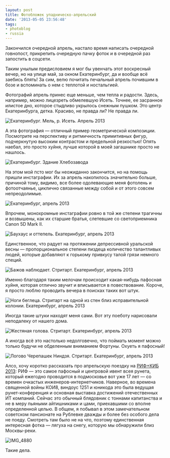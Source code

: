 ```yaml
---
layout: post
title: Фотобложек упадническо-апрельский
date: '2013-05-05 23:56:48'
tags:
- photoblog
- russia
---
```


Закончился очередной апрель, настало время написать очередной говнопост, прикрепить очередную пачку фоток и в очередной раз запостить в соцсети.

Таким унылым предисловием я мог бы увенчать этот воскресный вечер, но на улице май, за окном Екатеринбург, да и вообще всё заебись блять! За сим, велю почитать печальный апрель почившим в бозе и вспоминать о нем с теплотой и ностальгией.

Фотографий апрель принес еще меньше, чем тепла и радости. Здесь, например, можно лицезреть обмелевшую Исеть. Точнее, ее засранное илистое дно, которое стыдливо укрылось снежным пушком. Это центр Екатеринбурга, детка. Красиво, не правда ли? Не правда ли.

![Екатеринбург. Мель, р. Исеть. Апрель 2013](/assets/images/2017/09/IMG_3079.jpg)

А эта фотография — отличный пример геометрической композиции. Посмотрите на перспективу и ритмичность примитивных фигур, подчеркнутую высоким контрастом и предельной резкостью! Опять наебал, это просто хуйня, лучше которой в моей загашнике просто не нашлось.

![Екатеринбург. Здание Хлебозавода](/assets/images/2017/09/IMG_3067.jpg)

На этом мой псто мог бы неожиданно закончится, но на помощь пришли инстаграфии. Их за апрель накопилось значительно больше, причиной тому, видимо, все более одолевающие меня фотолень и фотоотчаянье, циклично связанные между собой и от этого совсем непреодолимые.

![Екатеринбург, апрель 2013](/assets/images/2017/10/UNADJUSTEDNONRAW_thumb_3a75.jpg)

Впрочем, монохромные инстаграфии ровно в той же степени трагичны и возвышены, как их старшие братья, слетевшие со светоприемника Canon 5D Mark II.

![Баухаус и оттепель. Екатеринбург, апрель 2013](/assets/images/2017/10/UNADJUSTEDNONRAW_thumb_3a85.jpg)

Единственное, что радует на протяжении депрессивной уральской весны — пропорциональное степени пиздеца количество талантливых людей, которые добавляют к горькому привкусу талой грязи немного специй.

![Бажов наблюдает. Стритарт. Екатеринбург, апрель 2013](/assets/images/2017/10/UNADJUSTEDNONRAW_thumb_3a91.jpg)

Именно благодаря таким мелочам происходит какая-нибудь пафосная хуйня, которая отлично звучит и вписывается в повествование. Короче, я просто люблю проводить вечера в поисках таких вот штук.

![Ноги беглеца. Стритарт на одной из стен близ исправительной колонии. Екатеринбург, апрель 2013](/assets/images/2017/10/UNADJUSTEDNONRAW_thumb_3a78.jpg)

Иногда такие штуки находят меня сами. Вот эту поеботу нарисовали неподалеку от нашего дома.

![Жестяная голова. Стритарт. Екатеринбург, апрель 2013](/assets/images/2017/10/UNADJUSTEDNONRAW_thumb_3a4a.jpg)

А иногда всё это настолько недолговечно, что поймать момент можно только будучи не обделенным вниманием Фортуны. Охуеть я пафосный!

![Логово Черепашек Ниндзя. Стритарт. Екатеринбург, апрель 2013](/assets/images/2017/10/UNADJUSTEDNONRAW_thumb_3a41.jpg)

Алсо, хочу коротко рассказать про апрельскую поездку на [РИФ+КИБ 2013](http://2013.russianinternetforum.ru): РИФ — это самое пафосный и центровой ивент всея рунета, который ежегодно проводится в подмосковье вот уже 17 лет — со времен очкастых инженеров-интернетчиков. Наверное, во времена священной войны КОИ8, виндоус 1251 и юникода это была ведущая рунет-конференция и основная выставка достижений отечественных ИТ компаний. Сейчас это обычный блядовник с тоннами капитанства и не в меру пьяными айтишниками и цами, приехавшими со вполне определенной целью. В общем, я побывал в этом замечательном советском пансионате на Рублевке дважды и более без особого дела не поеду. Смотреть там было не на что, поэтому единственная интересная фотка — лягуха на снегу, которую мы обнаружили близ Москвы-реки.

![IMG_4880](/assets/images/2017/10/UNADJUSTEDNONRAW_thumb_3a4e.jpg)

Такие дела.

